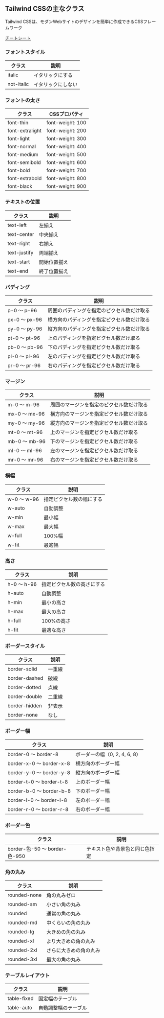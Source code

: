 ## Tailwind CSSの主なクラス

Tailwind CSSは、モダンWebサイトのデザインを簡単に作成できるCSSフレームワーク

[チートシート](https://telehakke.github.io/tailwindcss-japanese-cheat-sheet/)

### フォントスタイル
| クラス        | 説明               |
|--------------|--------------------|
| italic     | イタリックにする   |
| not-italic | イタリックにしない |

### フォントの太さ
| クラス             | CSSプロパティ          |
|--------------------|-----------------------|
| font-thin        | font-weight: 100   |
| font-extralight  | font-weight: 200   |
| font-light       | font-weight: 300   |
| font-normal      | font-weight: 400   |
| font-medium      | font-weight: 500   |
| font-semibold    | font-weight: 600   |
| font-bold        | font-weight: 700   |
| font-extrabold   | font-weight: 800   |
| font-black       | font-weight: 900   |

### テキストの位置
| クラス          | 説明           |
|----------------|----------------|
| text-left    | 左揃え         |
| text-center  | 中央揃え       |
| text-right   | 右揃え         |
| text-justify | 両端揃え       |
| text-start   | 開始位置揃え   |
| text-end     | 終了位置揃え   |

### パディング
| クラス        | 説明                                             |
|--------------|--------------------------------------------------|
| p-0 ～ p-96| 周囲のパディングを指定のピクセル数だけ取る       |
| px-0 ～ px-96| 横方向のパディングを指定ピクセル数だけ取る     |
| py-0 ～ py-96| 縦方向のパディングを指定ピクセル数だけ取る     |
| pt-0 ～ pt-96| 上のパディングを指定ピクセル数だけ取る         |
| pb-0 ～ pb-96| 下のパディングを指定ピクセル数だけ取る         |
| pl-0 ～ pl-96| 左のパディングを指定ピクセル数だけ取る         |
| pr-0 ～ pr-96| 右のパディングを指定ピクセル数だけ取る         |

### マージン
| クラス        | 説明                                             |
|--------------|--------------------------------------------------|
| m-0 ～ m-96| 周囲のマージンを指定のピクセル数だけ取る         |
| mx-0 ～ mx-96| 横方向のマージンを指定ピクセル数だけ取る       |
| my-0 ～ my-96| 縦方向のマージンを指定ピクセル数だけ取る       |
| mt-0 ～ mt-96| 上のマージンを指定ピクセル数だけ取る           |
| mb-0 ～ mb-96| 下のマージンを指定ピクセル数だけ取る           |
| ml-0 ～ ml-96| 左のマージンを指定ピクセル数だけ取る           |
| mr-0 ～ mr-96| 右のマージンを指定ピクセル数だけ取る           |

### 横幅
| クラス        | 説明               |
|--------------|--------------------|
| w-0 ～ w-96| 指定ピクセル数の幅にする |
| w-auto     | 自動調整           |
| w-min      | 最小幅             |
| w-max      | 最大幅             |
| w-full     | 100%幅             |
| w-fit      | 最適幅             |

### 高さ
| クラス        | 説明               |
|--------------|--------------------|
| h-0 ～ h-96| 指定ピクセル数の高さにする |
| h-auto     | 自動調整           |
| h-min      | 最小の高さ         |
| h-max      | 最大の高さ         |
| h-full     | 100%の高さ         |
| h-fit      | 最適な高さ         |

### ボーダースタイル
| クラス           | 説明         |
|------------------|--------------|
| border-solid   | 一重線       |
| border-dashed  | 破線         |
| border-dotted  | 点線         |
| border-double  | 二重線       |
| border-hidden  | 非表示       |
| border-none    | なし         |

### ボーダー幅
| クラス                 | 説明                             |
|------------------------|----------------------------------|
| border-0 ～ border-8 | ボーダーの幅（0, 2, 4, 6, 8）   |
| border-x-0 ～ border-x-8 | 横方向のボーダー幅         |
| border-y-0 ～ border-y-8 | 縦方向のボーダー幅         |
| border-t-0 ～ border-t-8 | 上のボーダー幅             |
| border-b-0 ～ border-b-8 | 下のボーダー幅             |
| border-l-0 ～ border-l-8 | 左のボーダー幅             |
| border-r-0 ～ border-r-8 | 右のボーダー幅             |

### ボーダー色
| クラス                   | 説明                     |
|--------------------------|--------------------------|
| border-色-50 ～ border-色-950 | テキスト色や背景色と同じ色指定 |

### 角の丸み
| クラス         | 説明               |
|---------------|--------------------|
| rounded-none| 角の丸みゼロ       |
| rounded-sm  | 小さい角の丸み     |
| rounded     | 通常の角の丸み     |
| rounded-md  | 中くらいの角の丸み |
| rounded-lg  | 大きめの角の丸み   |
| rounded-xl  | より大きめの角の丸み |
| rounded-2xl | さらに大きめの角の丸み |
| rounded-3xl | 最大の角の丸み     |

### テーブルレイアウト
| クラス         | 説明                     |
|---------------|--------------------------|
| table-fixed | 固定幅のテーブル         |
| table-auto  | 自動調整幅のテーブル     |
